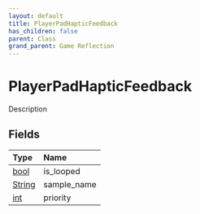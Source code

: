 ```yaml
---
layout: default
title: PlayerPadHapticFeedback
has_children: false
parent: Class
grand_parent: Game Reflection
---
```

# PlayerPadHapticFeedback
Description 

## Fields
| Type | Name |
|:-------------|:--------------|
| [bool](/game-reflection/components/bool.md) | is_looped |
| [String](/game-reflection/components/string.md) | sample_name |
| [int](/game-reflection/enums/int.md) | priority |
